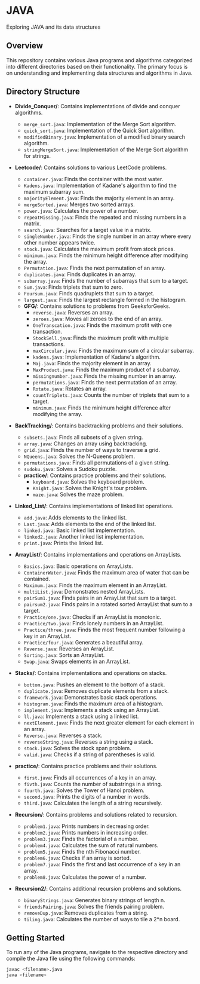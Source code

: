 # JAVA
Exploring JAVA and its data structures

## Overview
This repository contains various Java programs and algorithms categorized into different directories based on their functionality. The primary focus is on understanding and implementing data structures and algorithms in Java.

## Directory Structure
- **Divide_Conquer/**: Contains implementations of divide and conquer algorithms.
  - `merge_sort.java`: Implementation of the Merge Sort algorithm.
  - `quick_sort.java`: Implementation of the Quick Sort algorithm.
  - `modifiedBinary.java`: Implementation of a modified binary search algorithm.
  - `stringMergeSort.java`: Implementation of the Merge Sort algorithm for strings.

- **Leetcode/**: Contains solutions to various LeetCode problems.
  - `container.java`: Finds the container with the most water.
  - `Kadens.java`: Implementation of Kadane's algorithm to find the maximum subarray sum.
  - `majorityElement.java`: Finds the majority element in an array.
  - `mergeSorted.java`: Merges two sorted arrays.
  - `power.java`: Calculates the power of a number.
  - `repeatMissing.java`: Finds the repeated and missing numbers in a matrix.
  - `search.java`: Searches for a target value in a matrix.
  - `singleNumber.java`: Finds the single number in an array where every other number appears twice.
  - `stock.java`: Calculates the maximum profit from stock prices.
  - `minimum.java`: Finds the minimum height difference after modifying the array.
  - `Permutation.java`: Finds the next permutation of an array.
  - `duplicates.java`: Finds duplicates in an array.
  - `subarray.java`: Finds the number of subarrays that sum to a target.
  - `Sum.java`: Finds triplets that sum to zero.
  - `Foursum.java`: Finds quadruplets that sum to a target.
  - `largest.java`: Finds the largest rectangle formed in the histogram.
  - **GFG/**: Contains solutions to problems from GeeksforGeeks.
    - `reverse.java`: Reverses an array.
    - `zeroes.java`: Moves all zeroes to the end of an array.
    - `OneTranscation.java`: Finds the maximum profit with one transaction.
    - `StockSell.java`: Finds the maximum profit with multiple transactions.
    - `maxCircular.java`: Finds the maximum sum of a circular subarray.
    - `kadens.java`: Implementation of Kadane's algorithm.
    - `Maj.java`: Finds the majority element in an array.
    - `MaxProduct.java`: Finds the maximum product of a subarray.
    - `missingnumber.java`: Finds the missing number in an array.
    - `permutations.java`: Finds the next permutation of an array.
    - `Rotate.java`: Rotates an array.
    - `countTriplets.java`: Counts the number of triplets that sum to a target.
    - `minimum.java`: Finds the minimum height difference after modifying the array.

- **BackTracking/**: Contains backtracking problems and their solutions.
  - `subsets.java`: Finds all subsets of a given string.
  - `array.java`: Changes an array using backtracking.
  - `grid.java`: Finds the number of ways to traverse a grid.
  - `NQueens.java`: Solves the N-Queens problem.
  - `permutations.java`: Finds all permutations of a given string.
  - `sudoku.java`: Solves a Sudoku puzzle.
  - **practice/**: Contains practice problems and their solutions.
    - `keyboard.java`: Solves the keyboard problem.
    - `Knight.java`: Solves the Knight's tour problem.
    - `maze.java`: Solves the maze problem.

- **Linked_List/**: Contains implementations of linked list operations.
  - `add.java`: Adds elements to the linked list.
  - `Last.java`: Adds elements to the end of the linked list.
  - `linked.java`: Basic linked list implementation.
  - `linked2.java`: Another linked list implementation.
  - `print.java`: Prints the linked list.

- **ArrayList/**: Contains implementations and operations on ArrayLists.
  - `Basics.java`: Basic operations on ArrayLists.
  - `ContainerWater.java`: Finds the maximum area of water that can be contained.
  - `Maximum.java`: Finds the maximum element in an ArrayList.
  - `multiList.java`: Demonstrates nested ArrayLists.
  - `pairSum1.java`: Finds pairs in an ArrayList that sum to a target.
  - `pairsum2.java`: Finds pairs in a rotated sorted ArrayList that sum to a target.
  - `Practice/one.java`: Checks if an ArrayList is monotonic.
  - `Practice/two.java`: Finds lonely numbers in an ArrayList.
  - `Practice/three.java`: Finds the most frequent number following a key in an ArrayList.
  - `Practice/four.java`: Generates a beautiful array.
  - `Reverse.java`: Reverses an ArrayList.
  - `Sorting.java`: Sorts an ArrayList.
  - `Swap.java`: Swaps elements in an ArrayList.

- **Stacks/**: Contains implementations and operations on stacks.
  - `bottom.java`: Pushes an element to the bottom of a stack.
  - `duplicate.java`: Removes duplicate elements from a stack.
  - `framework.java`: Demonstrates basic stack operations.
  - `histogram.java`: Finds the maximum area of a histogram.
  - `implement.java`: Implements a stack using an ArrayList.
  - `ll.java`: Implements a stack using a linked list.
  - `nextElement.java`: Finds the next greater element for each element in an array.
  - `Reverse.java`: Reverses a stack.
  - `reverseString.java`: Reverses a string using a stack.
  - `stock.java`: Solves the stock span problem.
  - `valid.java`: Checks if a string of parentheses is valid.

- **practice/**: Contains practice problems and their solutions.
  - `first.java`: Finds all occurrences of a key in an array.
  - `fivth.java`: Counts the number of substrings in a string.
  - `fourth.java`: Solves the Tower of Hanoi problem.
  - `second.java`: Prints the digits of a number in words.
  - `third.java`: Calculates the length of a string recursively.

- **Recursion/**: Contains problems and solutions related to recursion.
  - `problem1.java`: Prints numbers in decreasing order.
  - `problem2.java`: Prints numbers in increasing order.
  - `problem3.java`: Finds the factorial of a number.
  - `problem4.java`: Calculates the sum of natural numbers.
  - `problem5.java`: Finds the nth Fibonacci number.
  - `problem6.java`: Checks if an array is sorted.
  - `problem7.java`: Finds the first and last occurrence of a key in an array.
  - `problem8.java`: Calculates the power of a number.

- **Recursion2/**: Contains additional recursion problems and solutions.
  - `binaryStrings.java`: Generates binary strings of length n.
  - `friendsPairing.java`: Solves the friends pairing problem.
  - `removeDup.java`: Removes duplicates from a string.
  - `tiling.java`: Calculates the number of ways to tile a 2*n board.

## Getting Started
To run any of the Java programs, navigate to the respective directory and compile the Java file using the following commands:

```sh
javac <filename>.java
java <filename>

